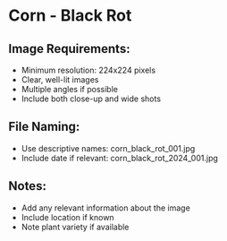 # Corn - Black Rot

## Image Requirements:
- Minimum resolution: 224x224 pixels
- Clear, well-lit images
- Multiple angles if possible
- Include both close-up and wide shots

## File Naming:
- Use descriptive names: corn_black_rot_001.jpg
- Include date if relevant: corn_black_rot_2024_001.jpg

## Notes:
- Add any relevant information about the image
- Include location if known
- Note plant variety if available
